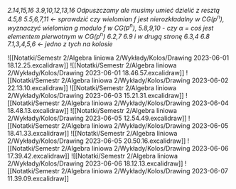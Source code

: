 *2.14,15,16*
*3.9,10,12,13,16*
*Odpuszczamy ale musimy umieć dzielić z resztą 4.5,8*
*5.5,6,7,11 <- sprawdzić czy wielomian f jest nierozkładalny w CG($p^n$), wyznaczyć wielomian g modulo f w CG($p^n$), 5.8,9,10 - czy $\alpha$ = coś jest elementem pierwotnym w CG($p^n$)*
*6.2,7 6.9 i w drugą stronę 6.3,4     6.8*
*7.1,3,4,5,6 <- jedno z tych na kolosie*


![[Notatki/Semestr 2/Algebra liniowa 2/Wykłady/Kolos/Drawing 2023-06-01 18.12.25.excalidraw]]
![[Notatki/Semestr 2/Algebra liniowa 2/Wykłady/Kolos/Drawing 2023-06-01 18.46.57.excalidraw]]
![[Notatki/Semestr 2/Algebra liniowa 2/Wykłady/Kolos/Drawing 2023-06-02 22.13.10.excalidraw]]
![[Notatki/Semestr 2/Algebra liniowa 2/Wykłady/Kolos/Drawing 2023-06-03 15.21.31.excalidraw]]
![[Notatki/Semestr 2/Algebra liniowa 2/Wykłady/Kolos/Drawing 2023-06-04 18.48.13.excalidraw]]
![[Notatki/Semestr 2/Algebra liniowa 2/Wykłady/Kolos/Drawing 2023-06-05 12.54.49.excalidraw]]
![[Notatki/Semestr 2/Algebra liniowa 2/Wykłady/Kolos/Drawing 2023-06-05 18.41.33.excalidraw]]
![[Notatki/Semestr 2/Algebra liniowa 2/Wykłady/Kolos/Drawing 2023-06-05 20.50.16.excalidraw]]
![[Notatki/Semestr 2/Algebra liniowa 2/Wykłady/Kolos/Drawing 2023-06-06 17.39.42.excalidraw]]
![[Notatki/Semestr 2/Algebra liniowa 2/Wykłady/Kolos/Drawing 2023-06-06 18.12.13.excalidraw]]
![[Notatki/Semestr 2/Algebra liniowa 2/Wykłady/Kolos/Drawing 2023-06-07 11.39.09.excalidraw]]